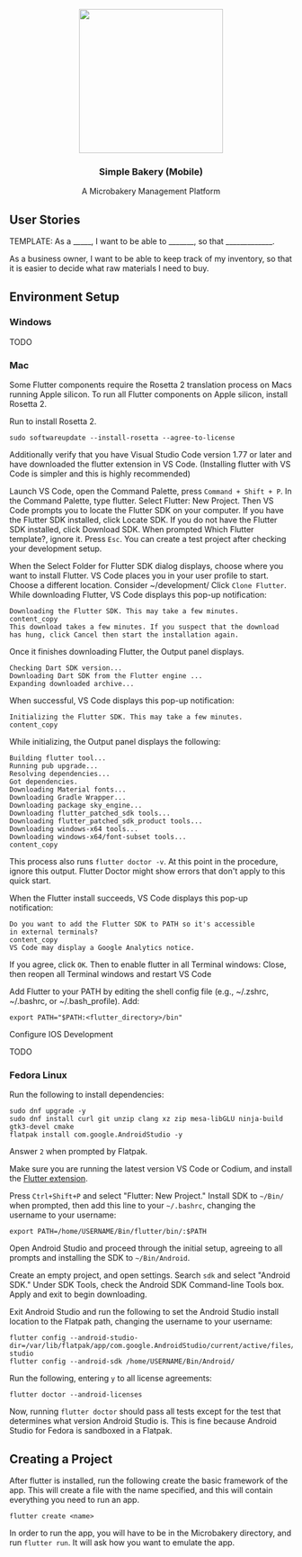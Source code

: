 <p align=center><img src="https://github.com/user-attachments/assets/44e8d1a0-fafc-4ab4-a2e9-97c38a091511" width="256"></p>
<h3 align=center>Simple Bakery (Mobile)</h3>
<p align=center>A Microbakery Management Platform</p>

## User Stories

TEMPLATE: As a _____, I want to be able to _______, so that _____________.

As a business owner, I want to be able to keep track of my inventory, so that it is easier to decide what raw materials I need to buy. 

## Environment Setup

### Windows

TODO

### Mac


Some Flutter components require the Rosetta 2 translation process on Macs running Apple silicon. To run all Flutter components on Apple silicon, install Rosetta 2.

Run to install Rosetta 2.

```
sudo softwareupdate --install-rosetta --agree-to-license
```

Additionally verify that you have Visual Studio Code version 1.77 or later and have downloaded the flutter extension in VS Code. (Installing flutter with VS Code is simpler and this is highly recommended)

Launch VS Code, open the Command Palette, press `Command + Shift + P`. In the Command Palette, type flutter. Select Flutter: New Project. Then VS Code prompts you to locate the Flutter SDK on your computer. If you have the Flutter SDK installed, click Locate SDK. If you do not have the Flutter SDK installed, click Download SDK. When prompted Which Flutter template?, ignore it. Press `Esc`. You can create a test project after checking your development setup.

When the Select Folder for Flutter SDK dialog displays, choose where you want to install Flutter. VS Code places you in your user profile to start. Choose a different location. Consider ~/development/
Click `Clone Flutter`.
While downloading Flutter, VS Code displays this pop-up notification:

```
Downloading the Flutter SDK. This may take a few minutes.
content_copy
This download takes a few minutes. If you suspect that the download has hung, click Cancel then start the installation again.
```

Once it finishes downloading Flutter, the Output panel displays.

```
Checking Dart SDK version...
Downloading Dart SDK from the Flutter engine ...
Expanding downloaded archive...
```
When successful, VS Code displays this pop-up notification:
```
Initializing the Flutter SDK. This may take a few minutes.
content_copy
```

While initializing, the Output panel displays the following:

```
Building flutter tool...
Running pub upgrade...
Resolving dependencies...
Got dependencies.
Downloading Material fonts...
Downloading Gradle Wrapper...
Downloading package sky_engine...
Downloading flutter_patched_sdk tools...
Downloading flutter_patched_sdk_product tools...
Downloading windows-x64 tools...
Downloading windows-x64/font-subset tools...
content_copy
```
This process also runs `flutter doctor -v`. At this point in the procedure, ignore this output. Flutter Doctor might show errors that don't apply to this quick start.

When the Flutter install succeeds, VS Code displays this pop-up notification:
```
Do you want to add the Flutter SDK to PATH so it's accessible
in external terminals?
content_copy
VS Code may display a Google Analytics notice.
```
If you agree, click `OK`. Then to enable flutter in all Terminal windows:
Close, then reopen all Terminal windows and restart VS Code

Add Flutter to your PATH by editing the shell config file (e.g., ~/.zshrc, ~/.bashrc, or ~/.bash_profile). Add:

```
export PATH="$PATH:<flutter_directory>/bin"
```
Configure IOS Development

TODO

### Fedora Linux

Run the following to install dependencies:

```
sudo dnf upgrade -y
sudo dnf install curl git unzip clang xz zip mesa-libGLU ninja-build gtk3-devel cmake
flatpak install com.google.AndroidStudio -y
```

Answer `2` when prompted by Flatpak.

Make sure you are running the latest version VS Code or Codium, and install the [Flutter extension](https://marketplace.visualstudio.com/items?itemName=Dart-Code.flutter).

Press `Ctrl+Shift+P` and select "Flutter: New Project." Install SDK to `~/Bin/` when prompted, then add this line to your `~/.bashrc`, changing the username to your username:

```
export PATH=/home/USERNAME/Bin/flutter/bin/:$PATH
```

Open Android Studio and proceed through the initial setup, agreeing to all prompts and installing the SDK to `~/Bin/Android`.

Create an empty project, and open settings. Search `sdk` and select "Android SDK." Under SDK Tools, check the Android SDK Command-line Tools box. Apply and exit to begin downloading.

Exit Android Studio and run the following to set the Android Studio install location to the Flatpak path, changing the username to your username:

```
flutter config --android-studio-dir=/var/lib/flatpak/app/com.google.AndroidStudio/current/active/files/extra/android-studio
flutter config --android-sdk /home/USERNAME/Bin/Android/
```

Run the following, entering `y` to all license agreements:

```
flutter doctor --android-licenses
```

Now, running `flutter doctor` should pass all tests except for the test that determines what version Android Studio is. This is fine because Android Studio for Fedora is sandboxed in a Flatpak.

## Creating a Project


After flutter is installed, run the following create the basic framework of the app. This will create a file with the name specified, and this will contain everything you need to run an app. 

```
flutter create <name>
```
In order to run the app, you will have to be in the Microbakery directory, and run `flutter run`. It will ask how you want to emulate the app. 
